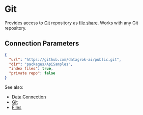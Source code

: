 <!-- TITLE: Git -->
<!-- SUBTITLE: -->

# Git

Provides access to [Git](https://git-scm.com/) repository as [file share](files.md).
Works with any Git repository.

## Connection Parameters

```json
{
  "url": "https://github.com/datagrok-ai/public.git",
  "dir": "packages/ApiSamples",
  "index files": true,
  "private repo": false
}
```

See also:

  * [Data Connection](../data-connection.md)
  * [Git](https://git-scm.com/)
  * [Files](files.md)
